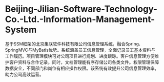# Beijing-Jilian-Software-Technology-Co.-Ltd.-Information-Management-System
基于SSM框架的北京集联软件科技有限公司信息管理系统，融合Spring、SpringMVC与MyBatis优势。系统涵盖员工信息管理，全面记录员工基本资料与工作履历。项目管理模块可对公司项目进行规划、进度跟踪。客户信息管理方便维护客户资料与合作记录。同时，文档管理能有序存储公司各类文件。权限管理保障数据安全，不同部门和岗位有相应操作权限。该系统有效提升公司信息管理效率，助力公司高效运营。
